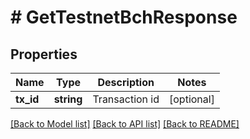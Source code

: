 # # GetTestnetBchResponse

## Properties

Name | Type | Description | Notes
------------ | ------------- | ------------- | -------------
**tx_id** | **string** | Transaction id | [optional] 

[[Back to Model list]](../../README.md#documentation-for-models) [[Back to API list]](../../README.md#documentation-for-api-endpoints) [[Back to README]](../../README.md)


